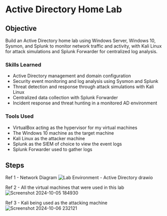 # Active Directory Home Lab

## Objective

Build an Active Directory home lab using Windows Server, Windows 10, Sysmon, and Splunk to monitor network traffic and activity, with Kali Linux for attack simulations 
and Splunk Forwarder for centralized log analysis.

### Skills Learned

- Active Directory management and domain configuration
- Security event monitoring and log analysis using Sysmon and Splunk
- Threat detection and response through attack simulations with Kali Linux
- Centralized data collection with Splunk Forwarder
- Incident response and threat hunting in a monitored AD environment

### Tools Used

- VirtualBox acting as the hypervisor for my virtual machines
- The Windows 10 machine as the target machine
- Kali Linux as the attacker machine
- Splunk as the SIEM of choice to view the event logs
- Splunk Forwarder used to gather logs

## Steps

Ref 1 - Network Diagram
![Lab Environment - Active Directory drawio](https://github.com/user-attachments/assets/844ce3f1-be47-430b-8e59-3bb11b219fba)

Ref 2 - All the virtual machines that were used in this lab
![Screenshot 2024-10-05 184930](https://github.com/user-attachments/assets/c0ca1b71-cd1f-4af9-9f67-9cc3823d9942)

Ref 3 - Kali being used as the attacking machine
![Screenshot 2024-10-06 232121](https://github.com/user-attachments/assets/dd014432-7fe4-4b68-888d-d6c348201145)


